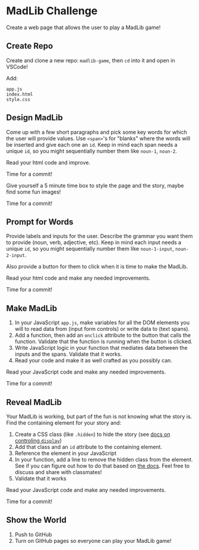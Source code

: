 MadLib Challenge
===

Create a web page that allows the user to play a MadLib game!

## Create Repo

Create and clone a new repo: `madlib-game`, then `cd` into it and open in VSCode!

Add:

```
app.js
index.html
style.css
```

## Design MadLib

Come up with a few short paragraphs and pick some key words for which the user will provide values. Use `<span>`'s for "blanks" where the words will be inserted and give each one an `id`. Keep in mind each span needs a unique `id`, so you might sequentially number them like `noun-1`, `noun-2`. 

Read your html code and improve.

Time for a commit!

Give yourself a 5 minute time box to style the page and the story, maybe find some fun images! 

Time for a commit!

## Prompt for Words

Provide labels and inputs for the user. Describe the grammar you want them to provide (noun, verb, adjective, etc). Keep in mind each input needs a unique `id`, so you might sequentially number them like `noun-1-input`, `noun-2-input`.

Also provide a button for them to click when it is time to make the MadLib. 

Read your html code and make any needed improvements.

Time for a commit!

## Make MadLib

1. In your JavaScript `app.js`, make variables for all the DOM elements you will
to read data from (input form controls) or write data to (text spans).
2. Add a function, then add an `onclick` attribute to the button that calls the function. Validate that the function is running when the button is clicked.
3. Write JavaScript logic in your function that mediates data between the inputs and the spans. Validate that it works.
4. Read your code and make it as well crafted as you possibly can.

Read your JavaScript code and make any needed improvements.

Time for a commit!

## Reveal MadLib

Your MadLib is working, but part of the fun is not knowing what the story is. Find the containing element for your story and:
1. Create a CSS class (like `.hidden`) to hide the story (see [docs on controling `display`](https://developer.mozilla.org/en-US/docs/Web/CSS/display))
1. Add that class and an `id` attribute to the containing element.
1. Reference the element in your JavaScript
1. In your function, add a line to remove the hidden class from the element. See if you can figure out how to do that based on [the docs](https://developer.mozilla.org/en-US/docs/Web/API/Element/classList). Feel free to discuss and share with classmates!
1. Validate that it works

Read your JavaScript code and make any needed improvements.

Time for a commit!

## Show the World

1. Push to GitHub
1. Turn on GitHub pages so everyone can play your MadLib game!



